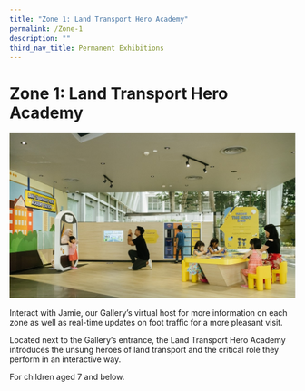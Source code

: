```yaml
---
title: "Zone 1: Land Transport Hero Academy"
permalink: /Zone-1
description: ""
third_nav_title: Permanent Exhibitions
---
```

# Zone 1: Land Transport Hero Academy

![Alt text for image on Isomer site](/images/zone-images/Zone%201.jpg)

Interact with Jamie, our Gallery’s virtual host for more information on each zone as well as real-time updates on foot traffic for a more pleasant visit.

Located next to the Gallery’s entrance, the Land Transport Hero Academy introduces the unsung heroes of land transport and the critical role they perform in an interactive way.

For children aged 7 and below.